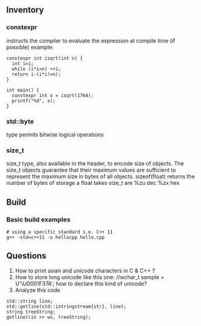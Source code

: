 ## Inventory
### constexpr
instructs the compiler to evaluate the expression at compile time (if possible)
example:
```
constexpr int isqrt(int n) {
  int i=1;
  while (i*i<n) ++i;
  return i-(i*i!=n);
}

int main() {
  constexpr int x = isqrt(1764);
  printf("%d", x);
}
````

### std::byte 
type permits bitwise logical operations

### size_t
size_t type, also available in the <cstddef> header, to encode size of objects. 
The size_t objects guarantee that their maximum values are sufficient to represent 
the maximum size in bytes of all objects. 
sizeof(float) returns the number of bytes of storage a float takes
size_t are %zu dec %zx hex

## Build
### Basic build examples
```
# using a specific standard i.e. C++ 11
g++ -std=c++11 -o hellocpp hello.cpp
```

## Questions

1.  How to print asian and unicode characters in C & C++ ?
2. How to store long unicode like this one: //wchar_t sample = U'\U0001F37A';  how to declare this kind of unicode?
3. Analyze this code
```
std::string line;
std::getline(std::istringstream{str}, line);
string treeString;
getline(cin >> ws, treeString);
```
